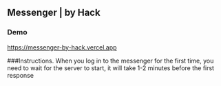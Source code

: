 ## Messenger | by Hack

### Demo
https://messenger-by-hack.vercel.app

###Instructions.
When you log in to the messenger for the first time, you need to wait for the server to start, it will take 1-2 minutes before the first response
